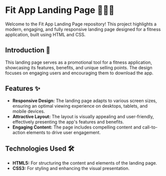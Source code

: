 # Fit App Landing Page 🏋️‍♂️📱

Welcome to the Fit App Landing Page repository! This project highlights a modern, engaging, and fully responsive landing page designed for a fitness application, built using HTML and CSS.

## Introduction 📝

This landing page serves as a promotional tool for a fitness application, showcasing its features, benefits, and unique selling points. The design focuses on engaging users and encouraging them to download the app.

## Features ✨

- **Responsive Design:** The landing page adapts to various screen sizes, ensuring an optimal viewing experience on desktops, tablets, and mobile devices.
- **Attractive Layout:** The layout is visually appealing and user-friendly, effectively presenting the app's features and benefits.
- **Engaging Content:** The page includes compelling content and call-to-action elements to drive user engagement.

## Technologies Used 🛠️

- **HTML5:** For structuring the content and elements of the landing page.
- **CSS3:** For styling and enhancing the visual presentation.
